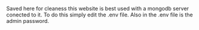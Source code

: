 Saved here for cleaness this website is best used with a mongodb server conected to it. To do this simply edit the .env file. Also in the .env file is the admin password. 
